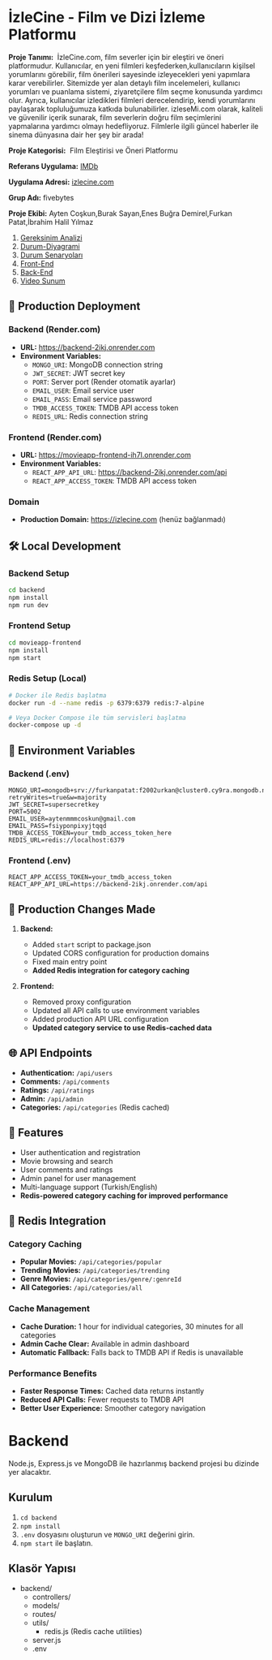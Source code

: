 # İzleCine - Film ve Dizi İzleme Platformu

**Proje Tanımı:**  İzleCine.com, film severler için bir eleştiri ve öneri platformudur. Kullanıcılar, en yeni filmleri keşfederken,kullanıcıların kişilsel yorumlarını görebilir, film önerileri sayesinde izleyecekleri yeni yapımlara karar verebilirler. Sitemizde yer alan detaylı film incelemeleri, kullanıcı yorumları ve puanlama sistemi, ziyaretçilere film seçme konusunda yardımcı olur. Ayrıca, kullanıcılar izledikleri filmleri derecelendirip, kendi yorumlarını paylaşarak topluluğumuza katkıda bulunabilirler. izleseMi.com olarak, kaliteli ve güvenilir içerik sunarak, film severlerin doğru film seçimlerini yapmalarına yardımcı olmayı hedefliyoruz. Filmlerle ilgili güncel haberler ile sinema dünyasına dair her şey bir arada!

**Proje Kategorisi:**  Film Eleştirisi ve Öneri Platformu

**Referans Uygulama:** [IMDb](https://www.imdb.com/)

**Uygulama Adresi:** [izlecine.com](https://www.izlecine.com/)

**Grup Adı:** fivebytes

**Proje Ekibi:** Ayten Coşkun,Burak Sayan,Enes Buğra Demirel,Furkan Patat,İbrahim Halil Yılmaz

1. [Gereksinim Analizi](Gereksinim-Analizi.md)
2. [Durum-Diyagrami](Durum-Diyagrami.md)
3. [Durum Senaryoları](Durum-Senaryoları.md)
4. [Front-End](movieapp-frontend)
5. [Back-End](backend)
6. [Video Sunum](Sunum.md)


## 🚀 Production Deployment

### Backend (Render.com)
- **URL:** https://backend-2ikj.onrender.com
- **Environment Variables:**
  - `MONGO_URI`: MongoDB connection string
  - `JWT_SECRET`: JWT secret key
  - `PORT`: Server port (Render otomatik ayarlar)
  - `EMAIL_USER`: Email service user
  - `EMAIL_PASS`: Email service password
  - `TMDB_ACCESS_TOKEN`: TMDB API access token
  - `REDIS_URL`: Redis connection string

### Frontend (Render.com)
- **URL:** https://movieapp-frontend-ih7l.onrender.com
- **Environment Variables:**
  - `REACT_APP_API_URL`: https://backend-2ikj.onrender.com/api
  - `REACT_APP_ACCESS_TOKEN`: TMDB API access token

### Domain
- **Production Domain:** https://izlecine.com (henüz bağlanmadı)

## 🛠️ Local Development

### Backend Setup
```bash
cd backend
npm install
npm run dev
```

### Frontend Setup
```bash
cd movieapp-frontend
npm install
npm start
```

### Redis Setup (Local)
```bash
# Docker ile Redis başlatma
docker run -d --name redis -p 6379:6379 redis:7-alpine

# Veya Docker Compose ile tüm servisleri başlatma
docker-compose up -d
```

## 📝 Environment Variables

### Backend (.env)
```
MONGO_URI=mongodb+srv://furkanpatat:f2002urkan@cluster0.cy9ra.mongodb.net/izlecine?retryWrites=true&w=majority
JWT_SECRET=supersecretkey
PORT=5002
EMAIL_USER=aytenmmmcoskun@gmail.com
EMAIL_PASS=fsiyponpixyjtqqd
TMDB_ACCESS_TOKEN=your_tmdb_access_token_here
REDIS_URL=redis://localhost:6379
```

### Frontend (.env)
```
REACT_APP_ACCESS_TOKEN=your_tmdb_access_token
REACT_APP_API_URL=https://backend-2ikj.onrender.com/api
```

## 🔧 Production Changes Made

1. **Backend:**
   - Added `start` script to package.json
   - Updated CORS configuration for production domains
   - Fixed main entry point
   - **Added Redis integration for category caching**

2. **Frontend:**
   - Removed proxy configuration
   - Updated all API calls to use environment variables
   - Added production API URL configuration
   - **Updated category service to use Redis-cached data**

## 🌐 API Endpoints

- **Authentication:** `/api/users`
- **Comments:** `/api/comments`
- **Ratings:** `/api/ratings`
- **Admin:** `/api/admin`
- **Categories:** `/api/categories` (Redis cached)

## 📱 Features

- User authentication and registration
- Movie browsing and search
- User comments and ratings
- Admin panel for user management
- Multi-language support (Turkish/English)
- **Redis-powered category caching for improved performance**

## 🔄 Redis Integration

### Category Caching
- **Popular Movies:** `/api/categories/popular`
- **Trending Movies:** `/api/categories/trending`
- **Genre Movies:** `/api/categories/genre/:genreId`
- **All Categories:** `/api/categories/all`

### Cache Management
- **Cache Duration:** 1 hour for individual categories, 30 minutes for all categories
- **Admin Cache Clear:** Available in admin dashboard
- **Automatic Fallback:** Falls back to TMDB API if Redis is unavailable

### Performance Benefits
- **Faster Response Times:** Cached data returns instantly
- **Reduced API Calls:** Fewer requests to TMDB API
- **Better User Experience:** Smoother category navigation



# Backend

Node.js, Express.js ve MongoDB ile hazırlanmış backend projesi bu dizinde yer alacaktır.

## Kurulum

1. `cd backend`
2. `npm install`
3. `.env` dosyasını oluşturun ve `MONGO_URI` değerini girin.
4. `npm start` ile başlatın.

## Klasör Yapısı

- backend/
  - controllers/
  - models/
  - routes/
  - utils/
    - redis.js (Redis cache utilities)
  - server.js
  - .env
